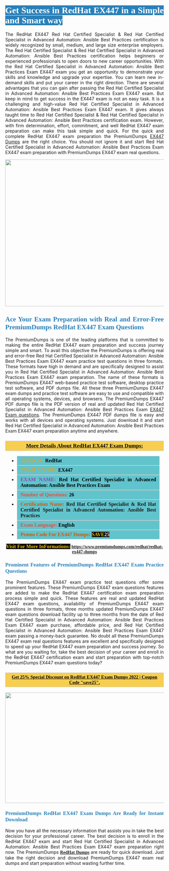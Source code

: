 <h1 style="text-align: justify;"><span style="color:#ffffff;"><span style="font-family:Georgia,serif;"><strong><span style="background-color:#2980b9;">Get Success in RedHat EX447 in a Simple and Smart way</span></strong></span></span></h1>

<p style="text-align: justify;">The RedHat EX447 Red Hat Certified Specialist & Red Hat Certified Specialist in Advanced Automation: Ansible Best Practices certification is widely recognized by small, medium, and large size enterprise employers. The Red Hat Certified Specialist & Red Hat Certified Specialist in Advanced Automation: Ansible Best Practices certification helps beginners or experienced professionals to open doors to new career opportunities. With the Red Hat Certified Specialist in Advanced Automation: Ansible Best Practices Exam EX447 exam you get an opportunity to demonstrate your skills and knowledge and upgrade your expertise. You can learn new in-demand skills and put your career in the right direction. There are several advantages that you can gain after passing the Red Hat Certified Specialist in Advanced Automation: Ansible Best Practices Exam EX447 exam. But keep in mind to get success in the EX447 exam is not an easy task. It is a challenging and high-value Red Hat Certified Specialist in Advanced Automation: Ansible Best Practices Exam EX447 exam. It gives always taught time to Red Hat Certified Specialist & Red Hat Certified Specialist in Advanced Automation: Ansible Best Practices certification exam. However, with firm determination, effort, commitment, and well RedHat EX447 exam preparation can make this task simple and quick. For the quick and complete RedHat EX447 exam preparation the PremiumDumps <a href="https://www.premiumdumps.com/redhat/redhat-ex447-dumps">EX447 Dumps</a> are the right choice. You should not ignore it and start Red Hat Certified Specialist in Advanced Automation: Ansible Best Practices Exam EX447 exam preparation with PremiumDumps EX447 exam real questions.</p>

<p style="text-align: center;"><a href="https://www.premiumdumps.com/redhat/redhat-ex447-dumps"><img alt="" src="https://i.imgur.com/KJGzbJ2.jpeg" style="width: 700px; height: 465px;" /></a></p>

<h2 style="text-align: justify;"><span style="color:#2980b9;"><span style="font-family:Georgia,serif;"><strong>Ace Your Exam Preparation with Real and Error-Free PremiumDumps RedHat EX447 Exam Questions</strong></span></span></h2>

<p style="text-align: justify;">The PremiumDumps is one of the leading platforms that is committed to making the entire RedHat EX447 exam preparation and success journey simple and smart. To avail this objective the PremiumDumps is offering real and error-free Red Hat Certified Specialist in Advanced Automation: Ansible Best Practices Exam EX447 exam practice test questions in three formats. These formats have high in demand and are specifically designed to assist you in Red Hat Certified Specialist in Advanced Automation: Ansible Best Practices Exam EX447 exam preparation. The name of these formats is PremiumDumps EX447 web-based practice test software, desktop practice test software, and PDF dumps file. All these three PremiumDumps EX447 exam dumps and practice test software are easy to use and compatible with all operating systems, devices, and browsers. The PremiumDumps EX447 PDF dumps file is the PDF version of real and updated Red Hat Certified Specialist in Advanced Automation: Ansible Best Practices Exam <a href="https://www.premiumdumps.com/redhat/redhat-ex447-dumps">EX447 Exam questions</a>. The PremiumDumps EX447 PDF dumps file is easy and works with all devices and operating systems. Just download it and start Red Hat Certified Specialist in Advanced Automation: Ansible Best Practices Exam EX447 exam preparation anytime and anywhere.</p>

<h3 style="background: #f7ce50; border: 1px solid rgb(204, 204, 204); padding: 5px 10px; text-align: center;"><span style="font-family:Georgia,serif;"><u><u><span style="color:#000000;"><span style="font-size:11pt"><span style="line-height:normal"><b><span style="font-size:13.0pt"><span cambria="">More Details About RedHat EX447 Exam Dumps:</span></span></b></span></span></span></u></u></span></h3>

<ul>
	<li style="margin:0cm 10pt">
	<div style="background:#61c4cd; border: 1px solid rgb(204, 204, 204); padding: 5px 10px; text-align: justify;"><span style="font-family:Georgia,serif;"><span style="font-size:11pt"><span style="line-height:normal"><b><span style="font-size:12.0pt"><span new="" roman="" times=""><span style="color:#f39c12;">VENDOR:</span> <span style="color:#000000;">RedHat</span></span></span></b></span></span></span></div>
	</li>
	<li style="margin:0cm 10pt">
	<div style="background: #61c4cd; border: 1px solid rgb(204, 204, 204); padding: 5px 10px; text-align: justify;"><span style="font-family:Georgia,serif;"><span style="font-size:11pt"><span style="line-height:normal"><b><span style="font-size:12.0pt"><span new="" roman="" times=""><span style="color:#f39c12;">EXAM CCODE:</span> <span style="color:#000000;">EX447</span></span></span></b></span></span></span></div>
	</li>
	<li style="margin:0cm 10pt">
	<div style="background: #61c4cd; border: 1px solid rgb(204, 204, 204); padding: 5px 10px; text-align: justify;"><span style="font-family:Georgia,serif;"><span style="font-size:11pt"><span style="line-height:normal"><b><span style="font-size:12.0pt"><span new="" roman="" times=""><span style="color:#8e44ad;">EXAM NAME:</span> <span style="color:#000000;">Red Hat Certified Specialist in Advanced Automation: Ansible Best Practices Exam</span></span></span></b></span></span></span></div>
	</li>
	<li style="margin:0cm 10pt">
	<div style="background: #61c4cd; border: 1px solid rgb(204, 204, 204); padding: 5px 10px;"><span style="font-family:Georgia,serif;"><span style="font-size:11pt"><span style="line-height:normal"><b><span style="font-size:12.0pt"><span new="" roman="" times=""><span style="color:#e74c3c;">Number of Questions:</span><span style="color:#000000;"><span style="color:#f1c40f;"> </span>26</span></span></span></b></span></span></span></div>
	</li>
	<li style="margin:0cm 10pt">
	<div style="background: #61c4cd; border: 1px solid rgb(204, 204, 204); padding: 5px 10px; text-align: justify;"><span style="font-family:Georgia,serif;"><span style="font-size:11pt"><span style="line-height:normal"><b><span style="font-size:12.0pt"><span new="" roman="" times=""><span style="color:#d35400;">Certification Name:</span> Red Hat Certified Specialist & Red Hat Certified Specialist in Advanced Automation: Ansible Best Practices</span></span></b></span></span></span></div>
	</li>
	<li style="margin:0cm 10pt">
	<div style="background: #61c4cd; border: 1px solid rgb(204, 204, 204); padding: 5px 10px; text-align: justify;"><span style="font-family:Georgia,serif;"><span style="font-size:11pt"><span style="line-height:normal"><b><span style="font-size:12.0pt"><span new="" roman="" times=""><span style="color:#e74c3c;">Exam Language:</span> <span style="color:#000000;">English</span></span></span></b></span></span></span></div>
	</li>
	<li style="margin:0cm 10pt">
	<div style="background: #61c4cd; border: 1px solid rgb(204, 204, 204); padding: 5px 10px;"><span style="font-family:Georgia,serif;"><span style="font-size:11pt"><span style="line-height:normal"><b><span style="font-size:12.0pt"><span new="" roman="" times=""><span style="color:#d35400;">Promo Code For EX447 Dumps:</span><span style="color:#f1c40f;"> <span style="background-color:#000000;">SAVE</span></span><span style="color:#ffffff;"><span style="background-color:#000000;">25</span></span></span></span></b></span></span></span></div>
	</li>
</ul>

<p style="text-align: center;"><span style="font-family:Georgia,serif;"><strong><span style="font-size:16px;"><span style="color:#f1c40f;"><span style="background-color:#000000;">Visit For More InFormations:</span></span></span> <a href="https://www.premiumdumps.com/redhat/redhat-ex447-dumps">https://www.premiumdumps.com/redhat/redhat-ex447-dumps</a></strong></span></p>

<h3 style="text-align: justify;"><span style="color:#2980b9;"><span style="font-family:Georgia,serif;"><strong><strong><strong>Prominent Features of PremiumDumps RedHat EX447 Exam Practice Questions</strong></strong></strong></span></span></h3>

<p style="text-align: justify;">The PremiumDumps EX447 exam practice test questions offer some prominent features. These PremiumDumps EX447 exam questions features are added to make the RedHat EX447 certification exam preparation process simple and quick. These features are real and updated RedHat EX447 exam questions, availability of PremiumDumps EX447 exam questions in three formats, three months updated PremiumDumps EX447 exam questions download facility up to three months from the date of Red Hat Certified Specialist in Advanced Automation: Ansible Best Practices Exam EX447 exam purchase, affordable price, and Red Hat Certified Specialist in Advanced Automation: Ansible Best Practices Exam EX447 exam passing a money-back guarantee. No doubt all these PremiumDumps EX447 exam real questions features are excellent and specifically designed to speed up your RedHat EX447 exam preparation and success journey. So what are you waiting for, take the best decision of your career and enroll in the RedHat EX447 certification exam and start preparation with top-notch PremiumDumps EX447 exam questions today?</p>

<h3 style="background: rgb(247, 206, 80); border: 1px solid rgb(204, 204, 204); padding: 5px 10px; text-align: center;"><span style="font-family:Georgia,serif;"><u><span style="color:#000000;"><span style="font-size:11pt;"><span style="line-height:normal;"><b><span cambria="">Get 25% Special Discount on RedHat EX447 Exam Dumps 2022 | Coupon Code "save25".</span></b></span></span></span></u></span></h3>

<p style="text-align: center;"><strong><strong><a href="https://www.premiumdumps.com/redhat/redhat-ex447-dumps"><img alt="" src="https://i.imgur.com/F18GQwv.jpeg" style="width: 700px; height: 350px;" /></a></strong></strong></p>

<h3 style="text-align: justify;"><strong><span style="color:#2980b9;"><span style="font-family:Georgia,serif;"><strong><strong><strong>PremiumDumps RedHat EX447 Exam Dumps Are Ready for Instant Download</strong></strong></strong></span></span></strong></h3>

<p style="text-align: justify;">Now you have all the necessary information that assists you in take the best decision for your professional career. The best decision is to enroll in the RedHat EX447 exam and start Red Hat Certified Specialist in Advanced Automation: Ansible Best Practices Exam EX447 exam preparation right now. The PremiumDumps <span style="font-family:Georgia,serif;"><strong><a href="https://www.premiumdumps.com/redhat-exam-dumps">RedHat Dumps</a></strong></span> are ready for quick download. Just take the right decision and download PremiumDumps EX447 exam real dumps and start preparation without wasting further time.</p>

